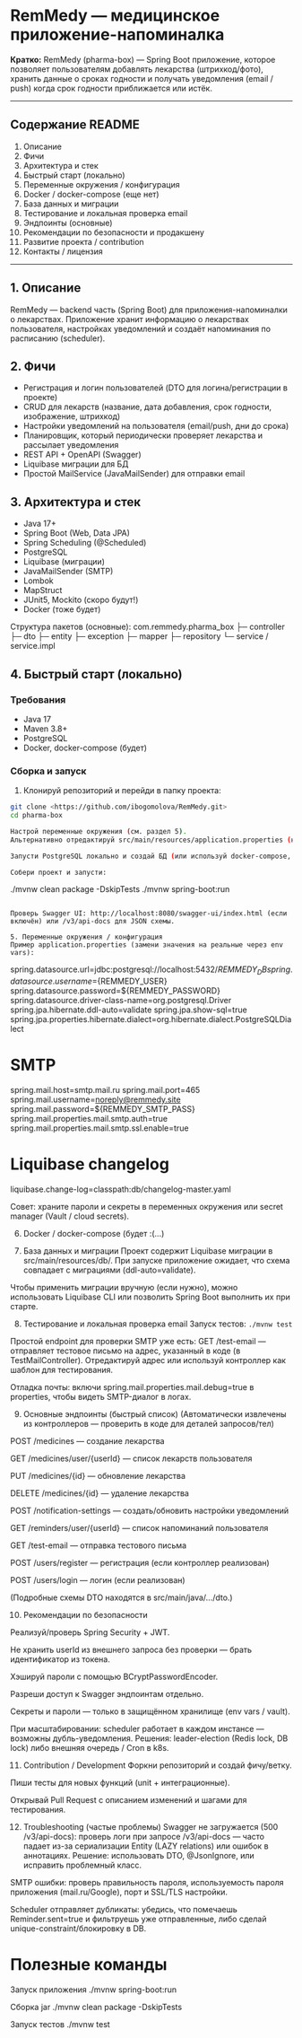 # RemMedy — медицинское приложение-напоминалка

**Кратко:** RemMedy (pharma-box) — Spring Boot приложение, которое позволяет пользователям добавлять лекарства (штрихкод/фото), хранить данные о сроках годности и получать уведомления (email / push) когда срок годности приближается или истёк.

---

## Содержание README
1. Описание
2. Фичи
3. Архитектура и стек
4. Быстрый старт (локально)
5. Переменные окружения / конфигурация
6. Docker / docker-compose (еще нет)
7. База данных и миграции
8. Тестирование и локальная проверка email
9. Эндпоинты (основные)
10. Рекомендации по безопасности и продакшену
11. Развитие проекта / contribution
12. Контакты / лицензия

---

## 1. Описание
RemMedy — backend часть (Spring Boot) для приложения-напоминалки о лекарствах. Приложение хранит информацию о лекарствах пользователя, настройках уведомлений и создаёт напоминания по расписанию (scheduler).

## 2. Фичи
- Регистрация и логин пользователей (DTO для логина/регистрации в проекте)
- CRUD для лекарств (название, дата добавления, срок годности, изображение, штрихкод)
- Настройки уведомлений на пользователя (email/push, дни до срока)
- Планировщик, который периодически проверяет лекарства и рассылает уведомления
- REST API + OpenAPI (Swagger)
- Liquibase миграции для БД
- Простой MailService (JavaMailSender) для отправки email

## 3. Архитектура и стек
- Java 17+
- Spring Boot (Web, Data JPA)
- Spring Scheduling (@Scheduled)
- PostgreSQL
- Liquibase (миграции)
- JavaMailSender (SMTP)
- Lombok
- MapStruct
- JUnit5, Mockito (скоро будут!)
- Docker (тоже будет)

Структура пакетов (основные):
com.remmedy.pharma_box
├─ controller
├─ dto
├─ entity
├─ exception
├─ mapper
├─ repository
└─ service / service.impl

## 4. Быстрый старт (локально)
### Требования
- Java 17
- Maven 3.8+
- PostgreSQL
- Docker, docker-compose (будет)

### Сборка и запуск
1. Клонируй репозиторий и перейди в папку проекта:
```bash
git clone <https://github.com/ibogomolova/RemMedy.git>
cd pharma-box

Настрой переменные окружения (см. раздел 5). 
Альтернативно отредактируй src/main/resources/application.properties (не храни секреты в репозитории!).

Запусти PostgreSQL локально и создай БД (или используй docker-compose, пример ниже).

Собери проект и запусти:
```
./mvnw clean package -DskipTests
./mvnw spring-boot:run
```

Проверь Swagger UI: http://localhost:8080/swagger-ui/index.html (если включён) или /v3/api-docs для JSON схемы.

5. Переменные окружения / конфигурация
Пример application.properties (замени значения на реальные через env vars):
```
spring.datasource.url=jdbc:postgresql://localhost:5432/${REMMEDY_DB}
spring.datasource.username=${REMMEDY_USER}
spring.datasource.password=${REMMEDY_PASSWORD}
spring.datasource.driver-class-name=org.postgresql.Driver
spring.jpa.hibernate.ddl-auto=validate
spring.jpa.show-sql=true
spring.jpa.properties.hibernate.dialect=org.hibernate.dialect.PostgreSQLDialect

# SMTP
spring.mail.host=smtp.mail.ru
spring.mail.port=465
spring.mail.username=noreply@remmedy.site
spring.mail.password=${REMMEDY_SMTP_PASS}
spring.mail.properties.mail.smtp.auth=true
spring.mail.properties.mail.smtp.ssl.enable=true

# Liquibase changelog
liquibase.change-log=classpath:db/changelog-master.yaml

Совет: храните пароли и секреты в переменных окружения или secret manager (Vault / cloud secrets).

6. Docker / docker-compose (будет :(...)


7. База данных и миграции
Проект содержит Liquibase миграции в src/main/resources/db/. При запуске приложение ожидает, что схема совпадает с миграциями (ddl-auto=validate).

Чтобы применить миграции вручную (если нужно), можно использовать Liquibase CLI или позволить Spring Boot выполнить их при старте.

8. Тестирование и локальная проверка email
Запуск тестов:
```./mvnw test```

Простой endpoint для проверки SMTP уже есть:
GET /test-email — отправляет тестовое письмо на адрес, указанный в коде (в TestMailController). Отредактируй адрес или используй контроллер как шаблон для тестирования.

Отладка почты: включи spring.mail.properties.mail.debug=true в properties, чтобы видеть SMTP-диалог в логах.

9. Основные эндпоинты (быстрый список)
(Автоматически извлечены из контроллеров — проверить в коде для деталей запросов/тел)

POST /medicines — создание лекарства

GET /medicines/user/{userId} — список лекарств пользователя

PUT /medicines/{id} — обновление лекарства

DELETE /medicines/{id} — удаление лекарства

POST /notification-settings — создать/обновить настройки уведомлений

GET /reminders/user/{userId} — список напоминаний пользователя

GET /test-email — отправка тестового письма

POST /users/register — регистрация (если контроллер реализован)

POST /users/login — логин (если реализован)

(Подробные схемы DTO находятся в src/main/java/.../dto.)

10. Рекомендации по безопасности

Реализуй/проверь Spring Security + JWT. 

Не хранить userId из внешнего запроса без проверки — брать идентификатор из токена.

Хэшируй пароли с помощью BCryptPasswordEncoder.

Разреши доступ к Swagger эндпоинтам отдельно.

Секреты и пароли — только в защищённом хранилище (env vars / vault).

При масштабировании: scheduler работает в каждом инстансе — возможны дубль-уведомления. 
Решения: leader-election (Redis lock, DB lock) либо внешняя очередь / Cron в k8s.

11. Contribution / Development
Форкни репозиторий и создай фичу/ветку.

Пиши тесты для новых функций (unit + интеграционные).

Открывай Pull Request с описанием изменений и шагами для тестирования.

12. Troubleshooting (частые проблемы)
Swagger не загружается (500 /v3/api-docs): проверь логи при запросе /v3/api-docs — часто падает из-за сериализации Entity (LAZY relations) или ошибок в аннотациях. 
Решение: использовать DTO, @JsonIgnore, или исправить проблемный класс.

SMTP ошибки: проверь правильность пароля, используемость пароля приложения (mail.ru/Google), порт и SSL/TLS настройки.

Scheduler отправляет дубликаты: убедись, что помечаешь Reminder.sent=true и фильтруешь уже отправленные, либо сделай unique-constraint/блокировку в DB.

# Полезные команды

 Запуск приложения
./mvnw spring-boot:run

 Сборка jar
./mvnw clean package -DskipTests

 Запуск тестов
./mvnw test
